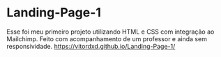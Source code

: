 # Landing-Page-1
Esse foi meu primeiro projeto utilizando HTML e CSS com integração ao Mailchimp. Feito com acompanhamento de um professor e ainda sem responsividade.
https://vitordxd.github.io/Landing-Page-1/
